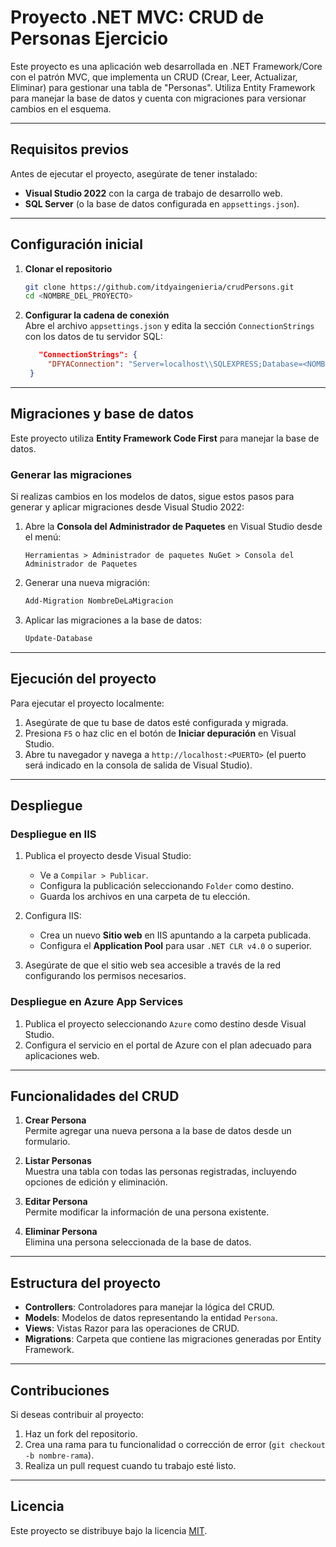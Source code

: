﻿# Proyecto .NET MVC: CRUD de Personas Ejercicio 

Este proyecto es una aplicación web desarrollada en .NET Framework/Core con el patrón MVC, que implementa un CRUD (Crear, Leer, Actualizar, Eliminar) para gestionar una tabla de "Personas". Utiliza Entity Framework para manejar la base de datos y cuenta con migraciones para versionar cambios en el esquema.

---

## **Requisitos previos**

Antes de ejecutar el proyecto, asegúrate de tener instalado:

- **Visual Studio 2022** con la carga de trabajo de desarrollo web.
- **SQL Server** (o la base de datos configurada en `appsettings.json`).

---

## **Configuración inicial**

1. **Clonar el repositorio**  
   ```bash
   git clone https://github.com/itdyaingenieria/crudPersons.git
   cd <NOMBRE_DEL_PROYECTO>
   ```

2. **Configurar la cadena de conexión**  
   Abre el archivo `appsettings.json` y edita la sección `ConnectionStrings` con los datos de tu servidor SQL:

   ```json
      "ConnectionStrings": {
        "DFYAConnection": "Server=localhost\\SQLEXPRESS;Database=<NOMBRE_BASE_DATOS>;Trusted_Connection=True;TrustServerCertificate=True;"
    }
   ```

---

## **Migraciones y base de datos**

Este proyecto utiliza **Entity Framework Code First** para manejar la base de datos.

### **Generar las migraciones**

Si realizas cambios en los modelos de datos, sigue estos pasos para generar y aplicar migraciones desde Visual Studio 2022:

1. Abre la **Consola del Administrador de Paquetes** en Visual Studio desde el menú:
   ```
   Herramientas > Administrador de paquetes NuGet > Consola del Administrador de Paquetes
   ```

2. Generar una nueva migración:
   ```powershell
   Add-Migration NombreDeLaMigracion
   ```

3. Aplicar las migraciones a la base de datos:
   ```powershell
   Update-Database
   ```

---

## **Ejecución del proyecto**

Para ejecutar el proyecto localmente:

1. Asegúrate de que tu base de datos esté configurada y migrada.
2. Presiona `F5` o haz clic en el botón de **Iniciar depuración** en Visual Studio.
3. Abre tu navegador y navega a `http://localhost:<PUERTO>` (el puerto será indicado en la consola de salida de Visual Studio).

---

## **Despliegue**

### **Despliegue en IIS**
1. Publica el proyecto desde Visual Studio:
   - Ve a `Compilar > Publicar`.
   - Configura la publicación seleccionando `Folder` como destino.
   - Guarda los archivos en una carpeta de tu elección.

2. Configura IIS:
   - Crea un nuevo **Sitio web** en IIS apuntando a la carpeta publicada.
   - Configura el **Application Pool** para usar `.NET CLR v4.0` o superior.

3. Asegúrate de que el sitio web sea accesible a través de la red configurando los permisos necesarios.

### **Despliegue en Azure App Services**
1. Publica el proyecto seleccionando `Azure` como destino desde Visual Studio.
2. Configura el servicio en el portal de Azure con el plan adecuado para aplicaciones web.

---

## **Funcionalidades del CRUD**

1. **Crear Persona**  
   Permite agregar una nueva persona a la base de datos desde un formulario.

2. **Listar Personas**  
   Muestra una tabla con todas las personas registradas, incluyendo opciones de edición y eliminación.

3. **Editar Persona**  
   Permite modificar la información de una persona existente.

4. **Eliminar Persona**  
   Elimina una persona seleccionada de la base de datos.

---

## **Estructura del proyecto**

- **Controllers**: Controladores para manejar la lógica del CRUD.
- **Models**: Modelos de datos representando la entidad `Persona`.
- **Views**: Vistas Razor para las operaciones de CRUD.
- **Migrations**: Carpeta que contiene las migraciones generadas por Entity Framework.

---

## **Contribuciones**

Si deseas contribuir al proyecto:

1. Haz un fork del repositorio.
2. Crea una rama para tu funcionalidad o corrección de error (`git checkout -b nombre-rama`).
3. Realiza un pull request cuando tu trabajo esté listo.

---

## **Licencia**

Este proyecto se distribuye bajo la licencia [MIT](LICENSE).
